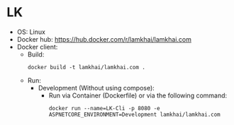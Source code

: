 # LK
- OS: Linux
- Docker hub: https://hub.docker.com/r/lamkhai/lamkhai.com
- Docker client:
  - Build:
	```
	docker build -t lamkhai/lamkhai.com .
	```
  - Run:
	- Development (Without using compose):
	  - Run via Container (Dockerfile) or via the following command:
	    ```
	    docker run --name=LK-Cli -p 8080 -e ASPNETCORE_ENVIRONMENT=Development lamkhai/lamkhai.com
	    ``` 